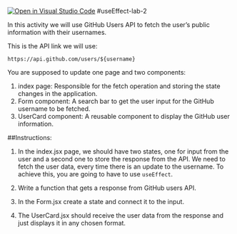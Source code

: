 [![Open in Visual Studio Code](https://classroom.github.com/assets/open-in-vscode-718a45dd9cf7e7f842a935f5ebbe5719a5e09af4491e668f4dbf3b35d5cca122.svg)](https://classroom.github.com/online_ide?assignment_repo_id=12730368&assignment_repo_type=AssignmentRepo)
#useEffect-lab-2

In this activity we will use GitHub Users API to fetch the user’s public information with their usernames.

This is the API link we will use:

`https://api.github.com/users/${username}`

You are supposed to update one page and two components:

1. index page: Responsible for the fetch operation and storing the state changes in the application.
2. Form component: A search bar to get the user input for the GitHub username to be fetched.
3. UserCard component: A reusable component to display the GitHub user information.

##Instructions:

1. In the index.jsx page, we should have two states, one for input from the user and a second one to store the response from the API. We need to fetch the user data, every time there is an update to the username. To achieve this, you are going to have to use `useEffect`.

2. Write a function that gets a response from GitHub users API.

3. In the Form.jsx create a state and connect it to the input.

4. The UserCard.jsx should receive the user data from the response and just displays it in any chosen format.
